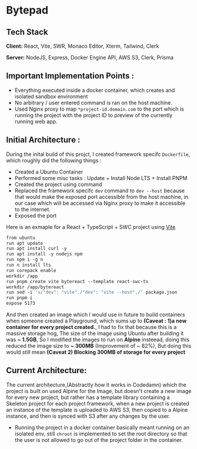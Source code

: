 # Bytepad
## Tech Stack
**Client:** React, Vite, SWR, Monaco Editor, Xterm, Tailwind, Clerk

**Server:** NodeJS, Express, Docker Engine API, AWS S3, Clerk, Prisma

## Important Implementation Points :
- Everything executed inside a docker container, which creates and isolated sandbox environment 
- No arbitrary / user entered command is ran on the host machine.
- Used Nginx proxy to map `*project-id.domain.com` to the port which is running the project with the project ID to  preview of the currently running web app.
## Initial Architecture :
During the inital build of this projct, I created framework specifc `Dockerfile`, which roughly did the following things :
- Created a Ubuntu Container
- Performed some misc tasks : Update + Install Node LTS + Install PNPM
- Created the project using command
- Replaced the framework specifc `dev` command to `dev --host` because that would make the exposed port accessible from the host machine, in our case which will be accessed via Nginx proxy to make it accessible to the internet.
- Exposed the port

Here is an exmaple for a React + TypeScript + SWC project using [Vite](https://vitejs.dev/guide/)
```Dockerfile
from ubuntu
run apt update
run apt install curl -y
run apt install -y nodejs npm 
run npm i -g n
run n install lts
run corepack enable
workdir /app
run pnpm create vite bytereact --template react-swc-ts
workdir /app/bytereact
run sed -i 's/"dev": "vite",/"dev": "vite --host",/' package.json
run pnpm i
expose 5173
```
And then created an image which I would use in future to build containers when someone created a Playground, which sums up to **(Caveat : 1)a new container for every project created.**, I had to fix that because this is a massive storage hog, The size of the image using Ubuntu after building it was **~ 1.5GB**,  So I modified the images to run on **Alpine** insteead, doing this reduced the image size to **~ 300MB** (Improvement of ~ 82%), But doing this would still mean **(Caveat 2) Blocking 300MB of storage for every project**

## Current Architecture:
The current architecture,(Abstractly how it works in Codedamn) which the project is built on used Alpine for the Image, but doesn't create a new image for every new project, but rather has a template library containing a Skeleton project for each project framework, when a new project is created an instance of the template is uploaded to AWS S3, then copied to a Alpine instance, and then is synced with S3 after any changes by the user.

- Running the project in a docker container basically meant running on an  isolated env, still `chroot` is implemented to set the root directory so that the user is not allowed to go out of the project folder in the container. 